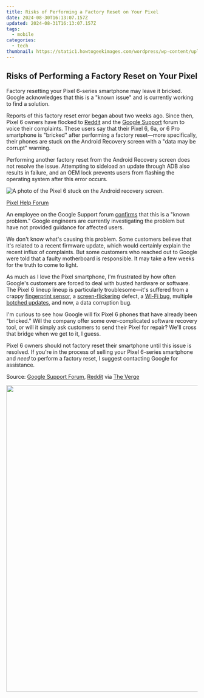 ```yaml
---
title: Risks of Performing a Factory Reset on Your Pixel
date: 2024-08-30T16:13:07.157Z
updated: 2024-08-31T16:13:07.157Z
tags:
  - mobile
categories:
  - tech
thumbnail: https://static1.howtogeekimages.com/wordpress/wp-content/uploads/wm/2023/11/rear-camera-of-the-google-pixel-8-1.jpg
---
```


## Risks of Performing a Factory Reset on Your Pixel

Factory resetting your Pixel 6-series smartphone may leave it bricked. Google acknowledges that this is a "known issue" and is currently working to find a solution.

 Reports of this factory reset error began about two weeks ago. Since then, Pixel 6 owners have flocked to [Reddit](https://www.reddit.com/r/GooglePixel/comments/1drgmvx/another%5Fpixel%5F6a%5Fmine%5Fbootloopbricked%5Ffrom/) and the [Google Support](https://support.google.com/pixelphone/thread/281577056?) forum to voice their complaints. These users say that their Pixel 6, 6a, or 6 Pro smartphone is "bricked" after performing a factory reset—more specifically, their phones are stuck on the Android Recovery screen with a "data may be corrupt" warning.

 Performing another factory reset from the Android Recovery screen does not resolve the issue. Attempting to sideload an update through ADB also results in failure, and an OEM lock prevents users from flashing the operating system after this error occurs.

![A photo of the Pixel 6 stuck on the Android recovery screen.](https://static1.howtogeekimages.com/wordpress/wp-content/uploads/2024/07/75.jpg) 

[Pixel Help Forum](https://support.google.com/pixelphone/thread/281577056?hl=en&msgid=281998989)

 An employee on the Google Support forum [confirms](https://www.bleepingcomputer.com/news/google/google-pixel-phones-unusable-after-january-2024-system-update/) that this is a "known problem." Google engineers are currently investigating the problem but have not provided guidance for affected users.

 We don't know what's causing this problem. Some customers believe that it's related to a recent firmware update, which would certainly explain the recent influx of complaints. But some customers who reached out to Google were told that a faulty motherboard is responsible. It may take a few weeks for the truth to come to light.

 As much as I love the Pixel smartphone, I'm frustrated by how often Google's customers are forced to deal with busted hardware or software. The Pixel 6 lineup lineup is particularly troublesome—it's suffered from a crappy [fingerprint sensor](https://article-knowledge.techidaily.com/new-2024-approved-refined-lineup-of-conversation-starters-for-podcasting/), a [screen-flickering](https://screen-sharing-recording.techidaily.com/updated-in-2024-essential-tips-for-smooth-screen-sharing-on-skype-while-working-from-home/) defect, a [Wi-Fi bug](https://visual-screen-recording.techidaily.com/updated-tech-vanguard-apoyser-vs-other-top-screen-capture-tools-for-2024/), multiple [botched updates](https://www.bleepingcomputer.com/news/google/google-pixel-phones-unusable-after-january-2024-system-update/), and now, a data corruption bug.

 I'm curious to see how Google will fix Pixel 6 phones that have already been "bricked." Will the company offer some over-complicated software recovery tool, or will it simply ask customers to send their Pixel for repair? We'll cross that bridge when we get to it, I guess.

 Pixel 6 owners should not factory reset their smartphone until this issue is resolved. If you're in the process of selling your Pixel 6-series smartphone and _need_ to perform a factory reset, I suggest contacting Google for assistance.

 Source: [Google Support Forum](https://support.google.com/pixelphone/thread/281577056?), [Reddit](https://www.reddit.com/r/GooglePixel/comments/1drgmvx/another%5Fpixel%5F6a%5Fmine%5Fbootloopbricked%5Ffrom/) via [The Verge](https://www.theverge.com/2024/7/1/24190024/google-pixel-6-factory-reset-bricking-phones)

<ins class="adsbygoogle"
     style="display:block"
     data-ad-format="autorelaxed"
     data-ad-client="ca-pub-7571918770474297"
     data-ad-slot="1223367746"></ins>



<ins class="adsbygoogle"
     style="display:block"
     data-ad-client="ca-pub-7571918770474297"
     data-ad-slot="8358498916"
     data-ad-format="auto"
     data-full-width-responsive="true"></ins>



<!-- affiliate ads begin -->
<a href="https://atezr.pxf.io/c/5597632/2018605/18496" target="_top" id="2018605"><img src="//a.impactradius-go.com/display-ad/18496-2018605" border="0" alt="" width="798" height="807"/></a><img height="0" width="0" src="https://imp.pxf.io/i/5597632/2018605/18496" style="position:absolute;visibility:hidden;" border="0" />
<!-- affiliate ads end -->